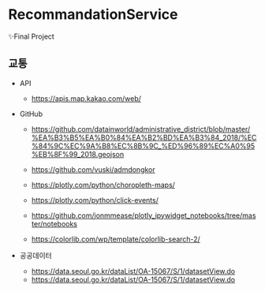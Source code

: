 # RecommandationService
✨Final Project

## 교통
- API
  - https://apis.map.kakao.com/web/

- GitHub
  - https://github.com/datainworld/administrative_district/blob/master/%EA%B3%B5%EA%B0%84%EA%B2%BD%EA%B3%84_2018/%EC%84%9C%EC%9A%B8%EC%8B%9C_%ED%96%89%EC%A0%95%EB%8F%99_2018.geojson

  - https://github.com/vuski/admdongkor
  - https://plotly.com/python/choropleth-maps/
  - https://plotly.com/python/click-events/
  - https://github.com/jonmmease/plotly_ipywidget_notebooks/tree/master/notebooks

  - https://colorlib.com/wp/template/colorlib-search-2/

- 공공데이터
  - https://data.seoul.go.kr/dataList/OA-15067/S/1/datasetView.do
  - https://data.seoul.go.kr/dataList/OA-15067/S/1/datasetView.do

